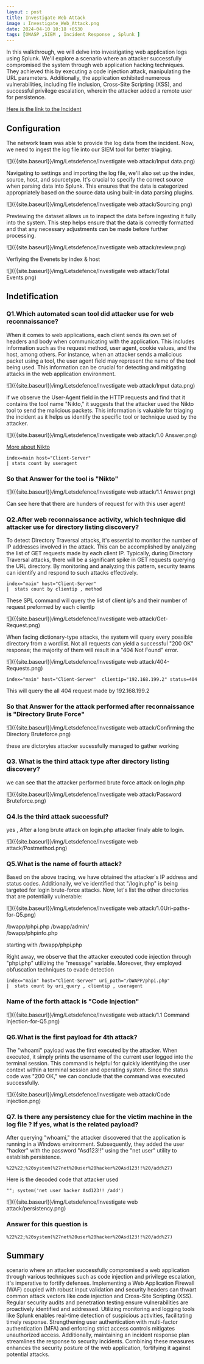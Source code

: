 ```yaml
---
layout : post
title: Investigate Web Attack
image : Investigate_Web_Attack.png
date: 2024-04-10 10:18 +0530
tags: [OWASP ,SIEM , Incident Response , Splunk ] 
---
```


In this walkthrough, we will delve into investigating web application logs using Splunk. We'll explore a scenario where an attacker successfully compromised the system through web application hacking techniques. They achieved this by executing a code injection attack, manipulating the URL parameters. Additionally, the application exhibited numerous vulnerabilities, including file inclusion, Cross-Site Scripting (XSS), and successful privilege escalation, wherein the attacker added a remote user for persistence.  

[Here is the link to the Incident ](https://app.letsdefend.io/challenge/investigate-web-attack)

## Configuration

The network team was able to provide the log data from the incident. Now, we need to ingest the log file into our SIEM tool for better triaging.

![]({{site.baseurl}}/img/Letsdefence/Investigate web attack/Input data.png)

Navigating to settings and importing the log file, we'll also set up the index, source, host, and sourcetype. It's crucial to specify the correct source when parsing data into Splunk. This ensures that the data is categorized appropriately based on the source data using built-in data parsing plugins. 

![]({{site.baseurl}}/img/Letsdefence/Investigate web attack/Sourcing.png)

Previewing the dataset allows us to inspect the data before ingesting it fully into the system. This step helps ensure that the data is correctly formatted and that any necessary adjustments can be made before further processing.

![]({{site.baseurl}}/img/Letsdefence/Investigate web attack/review.png)

Verfiying the Evenets by index & host 

![]({{site.baseurl}}/img/Letsdefence/Investigate web attack/Total Events.png)

## Indetification 

### Q1.Which automated scan tool did attacker use for web reconnaissance? 


When it comes to web applications, each client sends its own set of headers and body when communicating with the application. This includes information such as the request method, user agent, cookie values, and the host, among others. For instance, when an attacker sends a malicious packet using a tool, the user agent field may represent the name of the tool being used. This information can be crucial for detecting and mitigating attacks in the web application environment.

![]({{site.baseurl}}/img/Letsdefence/Investigate web attack/Input data.png)

if we observe the User-Agent field in the HTTP requests and find that it contains the tool name "Nikto," it suggests that the attacker used the Nikto tool to send the malicious packets. This information is valuable for triaging the incident as it helps us identify the specific tool or technique used by the attacker. 

![]({{site.baseurl}}/img/Letsdefence/Investigate web attack/1.0 Answer.png)

[More about Nikto ](https://github.com/sullo/nikto)

```
index=main host="Client-Server"
| stats count by useragent
```

### So that Answer for the tool is "Nikto" 

![]({{site.baseurl}}/img/Letsdefence/Investigate web attack/1.1 Answer.png) 

Can see here that there are hunders of request for with this user agent! 

### Q2.After web reconnaissance activity, which technique did attacker use for directory listing discovery?

To detect Directory Traversal attacks, it's essential to monitor the number of IP addresses involved in the attack. This can be accomplished by analyzing the list of GET requests made by each client IP. Typically, during Directory Traversal attacks, there will be a significant spike in GET requests querying the URL directory. By monitoring and analyzing this pattern, security teams can identify and respond to such attacks effectively. 

```
index="main" host="Client-Server" 
|  stats count by clientip , method
```

These SPL command will query the list of client ip's and their number of request preformed by each clientIp

![]({{site.baseurl}}/img/Letsdefence/Investigate web attack/Get-Request.png)

When facing dictionary-type attacks, the system will query every possible directory from a wordlist. Not all requests can yield a successful "200 OK" response; the majority of them will result in a "404 Not Found" error. 

![]({{site.baseurl}}/img/Letsdefence/Investigate web attack/404-Requests.png)

```
index="main" host="Client-Server"  clientip="192.168.199.2" status=404
```


This will query the all 404 request made by 192.168.199.2 

### So that Answer for the attack performed after reconnaissance is "Directory Brute Force" 

![]({{site.baseurl}}/img/Letsdefence/Investigate web attack/Confirming the Directory Bruteforce.png) 

these are dictoryies attacker sucessfully managed to gather working 

### Q3. What is the third attack type after directory listing discovery?

we can see that the attacker performed brute force attack on login.php 

![]({{site.baseurl}}/img/Letsdefence/Investigate web attack/Password Bruteforce.png)

### Q4.Is the third attack successful?

yes , After a long brute attack on login.php attacker finaly able to login.

![]({{site.baseurl}}/img/Letsdefence/Investigate web attack/Postmethod.png)

### Q5.What is the name of fourth attack?


Based on the above tracing, we have obtained the attacker's IP address and status codes. Additionally, we've identified that "/login.php" is being targeted for login brute-force attacks. Now, let's list the other directories that are potentially vulnerable:

![]({{site.baseurl}}/img/Letsdefence/Investigate web attack/1.0Uri-paths-for-Q5.png)

/bwapp/phpi.php	
/bwapp/admin/	
/bwapp/phpinfo.php

starting with /bwapp/phpi.php 

Right away, we observe that the attacker executed code injection through "phpi.php" utilizing the "message" variable. Moreover, they employed obfuscation techniques to evade detection

```
index="main" host="Client-Server" uri_path="/bWAPP/phpi.php" 
|  stats count by uri_query , clientip , useragent
```


### Name of the forth attack is "Code Injection"

![]({{site.baseurl}}/img/Letsdefence/Investigate web attack/1.1 Command Injection-for-Q5.png)

### Q6.What is the first payload for 4th attack?

The "whoami" payload was the first executed by the attacker. When executed, it simply prints the username of the current user logged into the terminal session. This command is helpful for quickly identifying the user context within a terminal session and operating system. Since the status code was "200 OK," we can conclude that the command was executed successfully.

![]({{site.baseurl}}/img/Letsdefence/Investigate web attack/Code injection.png)

### Q7. Is there any persistency clue for the victim machine in the log file ? If yes, what is the related payload?

After querying "whoami," the attacker discovered that the application is running in a Windows environment. Subsequently, they added the user "hacker" with the password "Asd123!!" using the "net user" utility to establish persistence.

```
%22%22;%20system(%27net%20user%20hacker%20Asd123!!%20/add%27)
```
Here is the decoded code that attacker used 

```
""; system('net user hacker Asd123!! /add')
```

![]({{site.baseurl}}/img/Letsdefence/Investigate web attack/persistency.png)

### Answer for this question is 

```
%22%22;%20system(%27net%20user%20hacker%20Asd123!!%20/add%27)
```


## Summary 

scenario where an attacker successfully compromised a web application through various techniques such as code injection and privilege escalation, it's imperative to fortify defenses. Implementing a Web Application Firewall (WAF) coupled with robust input validation and security headers can thwart common attack vectors like code injection and Cross-Site Scripting (XSS). Regular security audits and penetration testing ensure vulnerabilities are proactively identified and addressed. Utilizing monitoring and logging tools like Splunk enables real-time detection of suspicious activities, facilitating timely response. Strengthening user authentication with multi-factor authentication (MFA) and enforcing strict access controls mitigates unauthorized access. Additionally, maintaining an incident response plan streamlines the response to security incidents. Combining these measures enhances the security posture of the web application, fortifying it against potential attacks.
